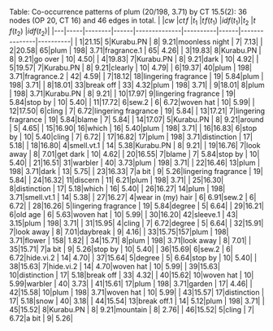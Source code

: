 Table: Co-occurrence patterns of plum (20/198, 3.71) by CT 15.5(2):
 36 nodes (OP 20, CT 16) and 46 edges in total.
|   |$cw$ |$ct\!f$ |$t_1$ |$t\!f(t_1)$   |$idf(t_1)$|$t_2$ |$t\!f(t_2)$    |$idf(t_2)$|
|---|-----|--------|------|--------------|----------|------|---------------|----------|
|  1|21.15|  5|Kurabu.PN                 |   8| 9.21|moonless night            |   7| 7.13|
|  2|20.58| 65|plum                      | 198| 3.71|fragrance.1               |  65| 4.26|
|  3|19.83|  8|Kurabu.PN                 |   8| 9.21|go over                   |  10| 4.50|
|  4|19.83|  7|Kurabu.PN                 |   8| 9.21|dark                      |  10| 4.92|
|  5|19.57|  7|Kurabu.PN                 |   8| 9.21|clearly                   |  10| 4.79|
|  6|19.37| 40|plum                      | 198| 3.71|fragrance.2               |  42| 4.59|
|  7|18.12| 18|lingering fragrance       |  19| 5.84|plum                      | 198| 3.71|
|  8|18.01| 33|break off                 |  33| 4.32|plum                      | 198| 3.71|
|  9|18.01|  8|plum                      | 198| 3.71|Kurabu.PN                 |   8| 9.21|
| 10|17.97|  9|lingering fragrance       |  19| 5.84|stop by                   |  10| 5.40|
| 11|17.72|  6|sew.2                     |   6| 6.72|woven hat                 |  10| 5.99|
| 12|17.50|  6|cling                     |   7| 6.72|lingering fragrance       |  19| 5.84|
| 13|17.21|  7|lingering fragrance       |  19| 5.84|blame                     |   7| 5.84|
| 14|17.07|  5|Kurabu.PN                 |   8| 9.21|around                    |   5| 4.65|
| 15|16.90| 16|which                     |  16| 5.40|plum                      | 198| 3.71|
| 16|16.83|  6|stop by                   |  10| 5.40|cling                     |   7| 6.72|
| 17|16.82| 17|plum                      | 198| 3.71|distinction               |  17| 5.18|
| 18|16.80|  4|smell.vt.1                |  14| 5.38|Kurabu.PN                 |   8| 9.21|
| 19|16.76|  7|look away                 |   8| 7.01|get dark                  |  10| 4.62|
| 20|16.55|  7|blame                     |   7| 5.84|stop by                   |  10| 5.40|
| 21|16.51| 31|warbler                   |  40| 3.73|plum                      | 198| 3.71|
| 22|16.46| 13|plum                      | 198| 3.71|dark                      |  13| 5.75|
| 23|16.33|  7|a bit                     |   9| 5.26|lingering fragrance       |  19| 5.84|
| 24|16.32| 11|discern                   |  11| 6.21|plum                      | 198| 3.71|
| 25|16.30|  8|distinction               |  17| 5.18|which                     |  16| 5.40|
| 26|16.27| 14|plum                      | 198| 3.71|smell.vt.1                |  14| 5.38|
| 27|16.27|  4|wear in (my) hair         |   6| 6.91|sew.2                     |   6| 6.72|
| 28|16.26|  5|lingering fragrance       |  19| 5.84|degree                    |   5| 6.64|
| 29|16.21|  6|old age                   |   6| 5.63|woven hat                 |  10| 5.99|
| 30|16.20| 42|sleeve.1                  |  43| 3.15|plum                      | 198| 3.71|
| 31|15.95|  4|cling                     |   7| 6.72|degree                    |   5| 6.64|
| 32|15.91|  7|look away                 |   8| 7.01|daybreak                  |   9| 4.16|
| 33|15.75|157|plum                      | 198| 3.71|flower                    | 158| 1.82|
| 34|15.71|  8|plum                      | 198| 3.71|look away                 |   8| 7.01|
| 35|15.71|  7|a bit                     |   9| 5.26|stop by                   |  10| 5.40|
| 36|15.69|  6|sew.2                     |   6| 6.72|hide.vi.2                 |  14| 4.70|
| 37|15.64|  5|degree                    |   5| 6.64|stop by                   |  10| 5.40|
| 38|15.63|  7|hide.vi.2                 |  14| 4.70|woven hat                 |  10| 5.99|
| 39|15.63| 10|distinction               |  17| 5.18|break off                 |  33| 4.32|
| 40|15.62| 10|woven hat                 |  10| 5.99|warbler                   |  40| 3.73|
| 41|15.61| 17|plum                      | 198| 3.71|garden                    |  17| 4.46|
| 42|15.58| 10|plum                      | 198| 3.71|woven hat                 |  10| 5.99|
| 43|15.57| 17|distinction               |  17| 5.18|snow                      |  40| 3.18|
| 44|15.54| 13|break off.1               |  14| 5.12|plum                      | 198| 3.71|
| 45|15.52|  8|Kurabu.PN                 |   8| 9.21|mountain                  |   8| 2.76|
| 46|15.52|  5|cling                     |   7| 6.72|a bit                     |   9| 5.26|
